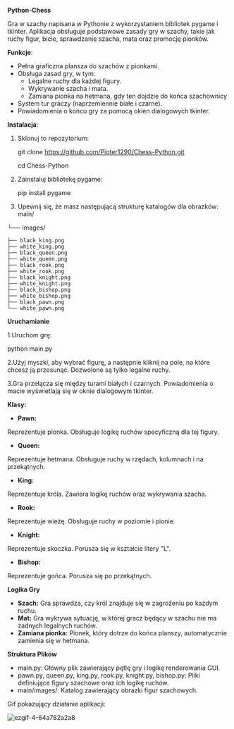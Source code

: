 **Python-Chess**

Gra w szachy napisana w Pythonie z wykorzystaniem bibliotek pygame i tkinter. Aplikacja obsługuje podstawowe zasady gry w szachy, takie jak ruchy figur, bicie, sprawdzanie szacha, mata oraz promocję pionków.

**Funkcje**:
* Pełna graficzna plansza do szachów z pionkami.
* Obsługa zasad gry, w tym:
  * Legalne ruchy dla każdej figury.
  * Wykrywanie szacha i mata.
  * Zamiana pionka na hetmana, gdy ten dojdzie do końca szachownicy
* System tur graczy (naprzemiennie białe i czarne).
* Powiadomienia o końcu gry za pomocą okien dialogowych tkinter.

**Instalacja**:
1. Sklonuj to repozytorium:
   
   git clone https://github.com/Pioter1290/Chess-Python.git
   
   cd Chess-Python

2. Zainstaluj bibliotekę pygame:
 
   pip install pygame

3. Upewnij się, że masz następującą strukturę katalogów dla obrazków:
   main/
   
└── images/

    ├── black_king.png
    ├── white_king.png
    ├── black_queen.png
    ├── white_queen.png
    ├── black_rook.png
    ├── white_rook.png
    ├── black_knight.png
    ├── white_knight.png
    ├── black_bishop.png
    ├── white_bishop.png
    ├── black_pawn.png
    └── white_pawn.png


**Uruchamianie**

1.Uruchom grę:
   
  python main.py
   
2.Użyj myszki, aby wybrać figurę, a następnie kliknij na pole, na które chcesz ją przesunąć. Dozwolone są tylko legalne ruchy.

3.Gra przełącza się między turami białych i czarnych. Powiadomienia o macie wyświetlają się w oknie dialogowym tkinter.

**Klasy:**

* **Pawn:**
  
Reprezentuje pionka. Obsługuje logikę ruchów specyficzną dla tej figury.

* **Queen:**
  
Reprezentuje hetmana. Obsługuje ruchy w rzędach, kolumnach i na przekątnych.

* **King:**
  
Reprezentuje króla. Zawiera logikę ruchów oraz wykrywania szacha.

* **Rook:**
  
Reprezentuje wieżę. Obsługuje ruchy w poziomie i pionie.

* **Knight:**
  
Reprezentuje skoczka. Porusza się w kształcie litery "L".

* **Bishop:**
  
Reprezentuje gońca. Porusza się po przekątnych.

**Logika Gry**

* **Szach:** Gra sprawdza, czy król znajduje się w zagrożeniu po każdym ruchu.
* **Mat:** Gra wykrywa sytuację, w której gracz będący w szachu nie ma żadnych legalnych ruchów.
* **Zamiana pionka:** Pionek, który dotrze do końca planszy, automatycznie zamienia się w hetmana.

  

**Struktura Plików**
- main.py: Główny plik zawierający pętlę gry i logikę renderowania GUI.
- pawn.py, queen.py, king.py, rook.py, knight.py, bishop.py: Pliki definiujące figury szachowe oraz ich logikę ruchów.
- main/images/: Katalog zawierający obrazki figur szachowych.


Gif pokazujący działanie aplikacji:

  
![ezgif-4-64a782a2a8](https://github.com/user-attachments/assets/211f56f4-bafe-4036-9d9f-99db00e56884)
